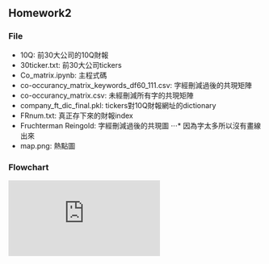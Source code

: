 ## Homework2
### File
* 10Q: 前30大公司的10Q財報
* 30ticker.txt: 前30大公司tickers
* Co_matrix.ipynb: 主程式碼
* co-occurancy_matrix_keywords_df60_111.csv: 字經刪減過後的共現矩陣
* co-occurancy_matrix.csv: 未經刪減所有字的共現矩陣
* company_ft_dic_final.pkl: tickers對10Q財報網址的dictionary
* FRnum.txt: 真正存下來的財報index
* Fruchterman Reingold: 字經刪減過後的共現圖
⋅⋅⋅* 因為字太多所以沒有畫線出來
* map.png: 熱點圖

### Flowchart
![alt 文字](https://github.com/1997YJ/Fintech_Text-Mining_Machine-Learning/blob/master/HW2/Flowchart.pdf "Flowchart")
